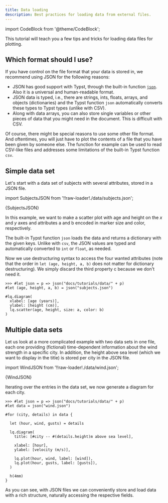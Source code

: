 ```yaml
---
title: Data loading
description: Best practices for loading data from external files. 
---
```


import CodeBlock from '@theme/CodeBlock';


This tutorial will teach you a few tips and tricks for loading data files for plotting. 


## Which format should I use?

If you have control on the file format that your data is stored in, we recommend using JSON for the following reasons:
- JSON has good support with Typst, through the built-in function [`json`](https://typst.app/docs/reference/data-loading/json/). Also it is a universal and human-readable format. 
- JSON data is typed, i.e., there are strings, ints, floats, arrays, and objects (dictionaries) and the Typst function `json` automatically converts these types to Typst types (unlike with CSV). 
- Along with data arrays, you can also store single variables or other pieces of data that you might need in the document. This is difficult with CSV. 

Of course, there might be special reasons to use some other file format. And oftentimes, you will just have to plot the contents of a file that you have been given by someone else. The function <Crossref target="lq.load-txt" /> for example can be used to read CSV-like files and addresses some limitations of the built-in Typst function `csv`. 


## Simple data set


Let's start with a data set of subjects with several attributes, stored in a JSON file. 



import SubjectsJSON from '!!raw-loader!./data/subjects.json';

<CodeBlock language="json" title="subjects.json">{SubjectsJSON}</CodeBlock>


In this example, we want to make a scatter plot with age and height on the $x$ and $y$ axes and attributes a and b encoded in marker size and color, respectively. 

The built-in Typst function `json` loads the data and returns a dictionary with the given keys. Unlike with `csv`, the JSON values are typed and automatically converted to `int` or `float`, as needed. 

Now we use destructuring syntax to access the four wanted attributes (note that the order in `let (age, height, a, b)` does not matter for dictionary destructuring). We simply discard the third property c because we don't need it. 

```example
>>> #let json = p => json("docs/tutorials/data/" + p)
#let (age, height, a, b) = json("subjects.json")

#lq.diagram(
  xlabel: [age (years)],
  ylabel: [height (cm)],
  lq.scatter(age, height, size: a, color: b)
)
```

## Multiple data sets

Let us look at a more complicated example with two data sets in one file, each one providing (fictional) time-dependent information about the wind strength in a specific city. In addition, the height above sea level (which we want to display in the title) is stored per city in the JSON file. 


import WindJSON from '!!raw-loader!./data/wind.json';

<CodeBlock language="json" title="wind.json">{WindJSON}</CodeBlock>


Iterating over the entries in the data set, we now generate a diagram for each city. 

```example
>>> #let json = p => json("docs/tutorials/data/" + p)
#let data = json("wind.json")

#for (city, details) in data {

  let (hour, wind, gusts) = details 
  
  lq.diagram(
    title: [#city -- #(details.height)m above sea level],

    xlabel: [hour],
    ylabel: [velocity (m/s)],

    lq.plot(hour, wind, label: [wind]),
    lq.plot(hour, gusts, label: [gusts]),
  )

  h(4mm)
}
```
As you can see, with JSON files we can conveniently store and load data with a rich structure, naturally accessing the respective fields. 